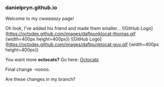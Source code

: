 ### danielpryn.github.io

Welcome to my *cwaaaazy* page!

Oh look, I've added his friend and made them smaller...
![GitHub Logo](https://octodex.github.com/images/daftpunktocat-thomas.gif {width=400px height=400px})
![GitHub Logo](https://octodex.github.com/images/daftpunktocat-guy.gif {width=400px height=400px})

You want more **octocats?**
Go here: [Octocats](https://octodex.github.com/)

Final change
-noooo.

Are these changes in my branch?
